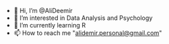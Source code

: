 - 👋 Hi, I’m @AliDeemir
- 👀 I’m interested in Data Analysis and Psychology
- 🌱 I’m currently learning R 
- 📫 How to reach me "alidemir.personal@gmail.com"

<!---
AliDeemir/AliDeemir is a ✨ special ✨ repository because its `README.md` (this file) appears on your GitHub profile.
You can click the Preview link to take a look at your changes.
--->
